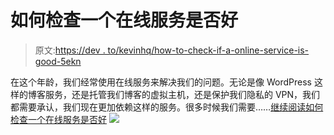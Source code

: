 # 如何检查一个在线服务是否好

> 原文:[https://dev . to/kevinhq/how-to-check-if-a-online-service-is-good-5ekn](https://dev.to/kevinhq/how-to-check-if-an-online-service-is-good-5ekn)

在这个年龄，我们经常使用在线服务来解决我们的问题。无论是像 WordPress 这样的博客服务，还是托管我们博客的虚拟主机，还是保护我们隐私的 VPN，我们都需要承认，我们现在更加依赖这样的服务。很多时候我们需要……[继续阅读如何检查一个在线服务是否好](https://kevinhq.com/how-to-check-if-an-online-service-is-good/) [![](../Images/689aa9c7c5d2954e4980e3b37a80af52.png)](https://res.cloudinary.com/practicaldev/image/fetch/s--2WFBNK92--/c_limit%2Cf_auto%2Cfl_progressive%2Cq_auto%2Cw_880/http://feeds.feedburner.com/%257Er/kevinhq/%257E4/yMybMJNHGBs)